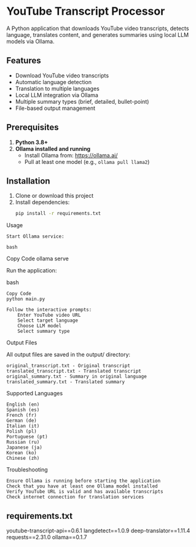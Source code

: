 # YouTube Transcript Processor

A Python application that downloads YouTube video transcripts, detects language, translates content, and generates summaries using local LLM models via Ollama.

## Features

- Download YouTube video transcripts
- Automatic language detection
- Translation to multiple languages
- Local LLM integration via Ollama
- Multiple summary types (brief, detailed, bullet-point)
- File-based output management

## Prerequisites

1. **Python 3.8+**
2. **Ollama installed and running**
   - Install Ollama from: https://ollama.ai/
   - Pull at least one model (e.g., `ollama pull llama2`)

## Installation

1. Clone or download this project
2. Install dependencies:
   ```bash
   pip install -r requirements.txt

Usage

    Start Ollama service:

    bash

Copy Code
ollama serve

Run the application:

bash

    Copy Code
    python main.py

    Follow the interactive prompts:
        Enter YouTube video URL
        Select target language
        Choose LLM model
        Select summary type

Output Files

All output files are saved in the output/ directory:

    original_transcript.txt - Original transcript
    translated_transcript.txt - Translated transcript
    original_summary.txt - Summary in original language
    translated_summary.txt - Translated summary

Supported Languages

    English (en)
    Spanish (es)
    French (fr)
    German (de)
    Italian (it)
    Polish (pl)
    Portuguese (pt)
    Russian (ru)
    Japanese (ja)
    Korean (ko)
    Chinese (zh)

Troubleshooting

    Ensure Ollama is running before starting the application
    Check that you have at least one Ollama model installed
    Verify YouTube URL is valid and has available transcripts
    Check internet connection for translation services


## requirements.txt

youtube-transcript-api==0.6.1
langdetect==1.0.9
deep-translator==1.11.4
requests==2.31.0
ollama==0.1.7